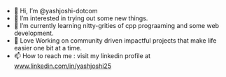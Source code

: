 - 👋 Hi, I’m @yashjoshi-dotcom
- 👀 I’m interested in trying out some new things.
- 🌱 I’m currently learning nitty-grities of cpp prograaming and some web development.
- 💞️ Love Working on community driven impactful projects that make life easier one bit at a time.
- 📫 How to reach me : visit my linkedin profile at  www.linkedin.com/in/yashjoshi25

<!---
yashjoshi-dotcom/yashjoshi-dotcom is a ✨ special ✨ repository because its `README.md` (this file) appears on your GitHub profile.
You can click the Preview link to take a look at your changes.
--->
